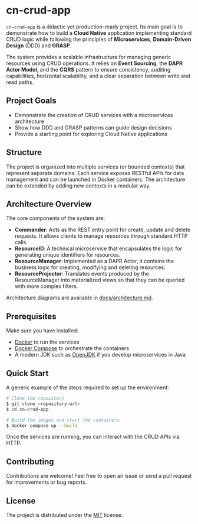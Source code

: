 # cn-crud-app

`cn-crud-app` is a didactic yet production-ready project. Its main goal is to demonstrate how to build a **Cloud Native** application implementing standard CRUD logic while following the principles of **Microservices**, **Domain-Driven Design** (DDD) and **GRASP**.

The system provides a scalable infrastructure for managing generic resources using CRUD operations. It relies on **Event Sourcing**, the **DAPR Actor Model**, and the **CQRS** pattern to ensure consistency, auditing capabilities, horizontal scalability, and a clear separation between write and read paths.

## Project Goals
- Demonstrate the creation of CRUD services with a microservices architecture
- Show how DDD and GRASP patterns can guide design decisions
- Provide a starting point for exploring Cloud Native applications

## Structure
The project is organized into multiple services (or bounded contexts) that represent separate domains. Each service exposes RESTful APIs for data management and can be launched in Docker containers. The architecture can be extended by adding new contexts in a modular way.

## Architecture Overview
The core components of the system are:

- **Commander**: Acts as the REST entry point for create, update and delete requests.
  It allows clients to manage resources through standard HTTP calls.
- **ResourceID**: A technical microservice that encapsulates the logic for generating
  unique identifiers for resources.
- **ResourceManager**: Implemented as a DAPR Actor, it contains the business logic
  for creating, modifying and deleting resources.
 - **ResourceProjector**: Translates events produced by the ResourceManager into
  materialized views so that they can be queried with more complex filters.

Architecture diagrams are available in [docs/architecture.md](docs/architecture.md).

## Prerequisites
Make sure you have installed:
- [Docker](https://www.docker.com/) to run the services
- [Docker Compose](https://docs.docker.com/compose/) to orchestrate the containers
- A modern JDK such as [OpenJDK](https://openjdk.org/) if you develop microservices in Java

## Quick Start
A generic example of the steps required to set up the environment:

```bash
# Clone the repository
$ git clone <repository-url>
$ cd cn-crud-app

# Build the images and start the containers
$ docker compose up --build
```

Once the services are running, you can interact with the CRUD APIs via HTTP.

## Contributing
Contributions are welcome! Feel free to open an issue or send a pull request for improvements or bug reports.

## License
The project is distributed under the [MIT](LICENSE) license.
